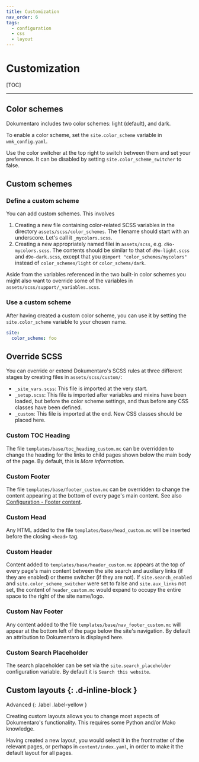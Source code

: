 ```yaml
---
title: Customization
nav_order: 6
tags:
  - configuration
  - css
  - layout
---
```


# Customization

[TOC]

---

## Color schemes

Dokumentaro includes two color schemes: light (default), and dark.

To enable a color scheme, set the `site.color_scheme` variable in `wmk_config.yaml`.

Use the color switcher at the top right to switch between them and set your preference.
It can be disabled by setting `site.color_scheme_switcher` to false.

## Custom schemes

### Define a custom scheme

You can add custom schemes. This involves

1. Creating a new file containing color-related SCSS variables in the directory `assets/scss/color_schemes`. The filename should start with an underscore. Let's call it `_mycolors.scss`.
2. Creating a new appropriately named filei in `assets/scss`, e.g. `d9o-mycolors.scss`. The contents should be similar to that of `d9o-light.scss` and `d9o-dark.scss`, except that you `@import "color_schemes/mycolors"` instead of `color_schemes/light` or `color_schems/dark`.

Aside from the variables referenced in the two built-in color schemes you might also want to override some of the variables in `assets/scss/support/_variables.scss`.

### Use a custom scheme

After having created a custom color scheme, you can use it by setting the `site.color_scheme` variable to your chosen name.

```yaml
site:
  color_scheme: foo
```

## Override SCSS

You can override or extend Dokumentaro's SCSS rules at three different stages by creating files in `assets/scss/custom/`:

- `_site_vars.scss`: This file is imported at the very start.
- `_setup.scss`: This file is imported after variables and mixins have been loaded, but before the color scheme settings, and thus before any CSS classes have been defined.
- `_custom`: This file is imported at the end. New CSS classes should be placed here.


### Custom TOC Heading

The file `templates/base/toc_heading_custom.mc` can be overridden to change the heading for the links to child pages shown below the main body of the page. By default, this is *More information*.

### Custom Footer

The file `templates/base/footer_custom.mc` can be overridden to change the content appearing at the bottom of every page's main content. See also [Configuration - Footer content](../configuration/#footer-content).

### Custom Head

Any HTML added to the file `templates/base/head_custom.mc` will be inserted before the closing `<head>` tag.

### Custom Header

Content added to `templates/base/header_custom.mc` appears at the top of every page's main content between the site search and auxiliary links (if they are enabled) or theme switcher (if they are not). If `site.search_enabled` and `site.color_scheme_switcher` were set to false and `site.aux_links` not set, the content of `header_custom.mc` would expand to occupy the entire space to the right of the site name/logo.

### Custom Nav Footer

Any content added to the file `templates/base/nav_footer_custom.mc` will appear at the bottom left of the page below the site's navigation. By default an attribution to Dokumentaro is displayed here.

### Custom Search Placeholder

The search placeholder can be set via the `site.search_placeholder` configuration variable. By default it is `Search this website`.

## Custom layouts {: .d-inline-block }

Advanced
{: .label .label-yellow }

Creating custom layouts allows you to change most aspects of Dokumentaro's functionality. This requires some Python and/or Mako knowledge.

Having created a new layout, you would select it in the frontmatter of the relevant pages, or perhaps in `content/index.yaml`, in order to make it the default layout for all pages.

